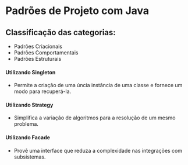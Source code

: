# Padrões de Projeto com Java

## Classificação das categorias:

- Padrões Criacionais
- Padrões Comportamentais
- Padrões Estruturais

#### Utilizando Singleton
- Permite a criação de uma úncia instância de uma classe e fornece um modo para recuperá-la.
#### Utilizando Strategy
- Simplifica a variação de algoritmos para a resolução de um mesmo problema.
#### Utilizando Facade
- Provê uma interface que reduza a complexidade nas integrações com subsistemas.